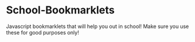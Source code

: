 # School-Bookmarklets
Javascript bookmarklets that will help you out in school! Make sure you use these for good purposes only!

